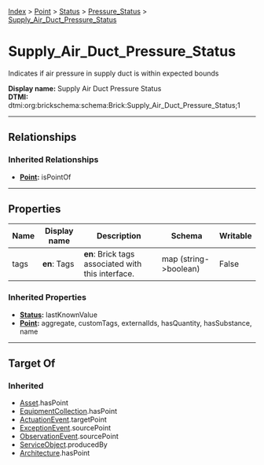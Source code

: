 [Index](../../../index.md) > [Point](../../Point.md) > [Status](../Status.md) > [Pressure_Status](Pressure_Status.md) > [Supply_Air_Duct_Pressure_Status](#)
# Supply_Air_Duct_Pressure_Status

Indicates if air pressure in supply duct is within expected bounds


**Display name:** Supply Air Duct Pressure Status<br />
**DTMI:** dtmi:org:brickschema:schema:Brick:Supply_Air_Duct_Pressure_Status;1

---

## Relationships

### Inherited Relationships
* **[Point](../../Point.md):** isPointOf

---

## Properties

|Name|Display name|Description|Schema|Writable|
|-|-|-|-|-|
|tags|**en**: Tags|**en**: Brick tags associated with this interface.|map (string->boolean)|False|
### Inherited Properties
* **[Status](../Status.md):** lastKnownValue
* **[Point](../../Point.md):** aggregate, customTags, externalIds, hasQuantity, hasSubstance, name

---

## Target Of
### Inherited
* [Asset](../../../Asset/Asset.md).hasPoint
* [EquipmentCollection](../../../Collection/EquipmentCollection.md).hasPoint
* [ActuationEvent](../../../Event/PointEvent/ActuationEvent.md).targetPoint
* [ExceptionEvent](../../../Event/PointEvent/ExceptionEvent.md).sourcePoint
* [ObservationEvent](../../../Event/PointEvent/ObservationEvent.md).sourcePoint
* [ServiceObject](../../../Information/ServiceObject/ServiceObject.md).producedBy
* [Architecture](../../../Space/Architecture/Architecture.md).hasPoint
